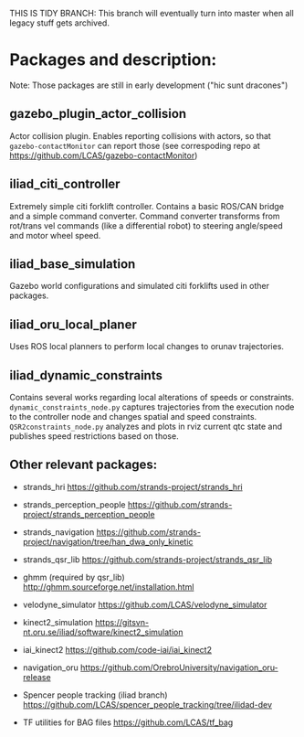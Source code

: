 THIS IS TIDY BRANCH:
This branch will eventually turn into master when all legacy stuff gets archived.

# Packages and description:
Note: Those packages are still in early development ("hic sunt dracones")

## gazebo_plugin_actor_collision
Actor collision plugin. Enables reporting collisions with actors, so that `gazebo-contactMonitor` can report those (see correspoding repo at https://github.com/LCAS/gazebo-contactMonitor)

## iliad_citi_controller
Extremely simple citi forklift controller. Contains a basic ROS/CAN bridge and a simple command converter. Command converter transforms from rot/trans vel commands (like a differential robot) to steering angle/speed and motor wheel speed.

## iliad_base_simulation
Gazebo world configurations and simulated citi forklifts used in other packages.

## iliad_oru_local_planer
Uses ROS local planners to perform local changes to orunav trajectories.

## iliad_dynamic_constraints
Contains several works regarding local alterations of speeds or constraints. 
`dynamic_constraints_node.py` captures trajectories from the execution node to the controller node and changes spatial and speed constraints.
`QSR2constraints_node.py` analyzes and plots in rviz current qtc state and publishes speed restrictions based on those.


## Other relevant packages:

* strands_hri
https://github.com/strands-project/strands_hri

* strands_perception_people
https://github.com/strands-project/strands_perception_people

* strands_navigation
https://github.com/strands-project/navigation/tree/han_dwa_only_kinetic

* strands_qsr_lib
https://github.com/strands-project/strands_qsr_lib

* ghmm (required by qsr_lib)
http://ghmm.sourceforge.net/installation.html

* velodyne_simulator
https://github.com/LCAS/velodyne_simulator

* kinect2_simulation
https://gitsvn-nt.oru.se/iliad/software/kinect2_simulation

* iai_kinect2
https://github.com/code-iai/iai_kinect2

* navigation_oru
https://github.com/OrebroUniversity/navigation_oru-release

* Spencer people tracking (iliad branch)
https://github.com/LCAS/spencer_people_tracking/tree/ilidad-dev

* TF utilities for BAG files
https://github.com/LCAS/tf_bag
